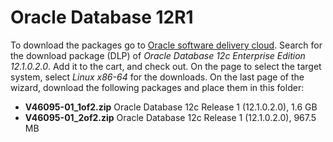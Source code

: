 # Oracle Database 12R1

To download the packages go to [Oracle software delivery cloud](https://edelivery.oracle.com/).
Search for the download package (DLP) of  *Oracle Database 12c Enterprise Edition 12.1.0.2.0*. Add it to the cart, and check out.
On the page to select the target system, select *Linux x86-64* for the downloads.
On the last page of the wizard, download the following packages and place them in this folder:
+ **V46095-01_1of2.zip** Oracle Database 12c Release 1 (12.1.0.2.0), 1.6 GB
+ **V46095-01_2of2.zip** Oracle Database 12c Release 1 (12.1.0.2.0), 967.5 MB